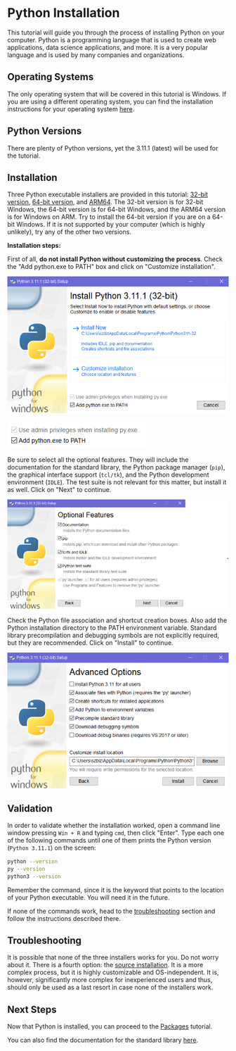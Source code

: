 # Python Installation

This tutorial will guide you through the process of installing Python on your computer. Python is a programming language that is used to create web applications, data science applications, and more. It is a very popular language and is used by many companies and organizations.

## Operating Systems

The only operating system that will be covered in this tutorial is Windows. If you are using a different operating system, you can find the installation instructions for your operating system [here](https://www.python.org/downloads/).

## Python Versions

There are plenty of Python versions, yet the 3.11.1 (latest) will be used for the tutorial.

## Installation

Three Python executable installers are provided in this tutorial: [32-bit version](python-3.11.1.exe), [64-bit version](python-3.11.1-amd64.exe), and [ARM64](python-3.11.1-arm64.exe). The 32-bit version is for 32-bit Windows, the 64-bit version is for 64-bit Windows, and the ARM64 version is for Windows on ARM. Try to install the 64-bit version if you are on a 64-bit Windows. If it is not supported by your computer (which is highly unlikely), try any of the other two versions.

**Installation steps:**

First of all, **do not install Python without customizing the process**. Check the "Add python.exe to PATH" box and click on "Customize installation".

![1-initial-screen](../../../media/python/interpreter/installers/1-initial-screen.png)

![2-path](../../../media/python/interpreter/installers/2-path.png)

Be sure to select all the optional features. They will include the documentation for the standard library, the Python package manager (`pip`), the graphical interface support (`tcl/tk`), and the Python development environment (`IDLE`). The test suite is not relevant for this matter, but install it as well. Click on "Next" to continue.

![3-optional-features](../../../media/python/interpreter/installers/3-optional-features.png)

Check the Python file association and shortcut creation boxes. Also add the Python installation directory to the PATH environment variable. Standard library precompilation and debugging symbols are not explicitly required, but they are recommended. Click on "Install" to continue.

![4-advanced-options](../../../media/python/interpreter/installers/4-advanced-options.png)

## Validation

In order to validate whether the installation worked, open a command line window pressing `Win + R` and typing `cmd`, then click "Enter". Type each one of the following commands until one of them prints the Python version (`Python 3.11.1`) on the screen:

```bash
python --version
py --version
python3 --version
```

Remember the command, since it is the keyword that points to the location of your Python executable. You will need it in the future.

If none of the commands work, head to the [troubleshooting](#troubleshooting) section and follow the instructions described there.

## Troubleshooting

It is possible that none of the three installers works for you. Do not worry about it. There is a fourth option: the [source installation](../source). It is a more complex process, but it is highly customizable and OS-independent. It is, however, significantly more complex for inexperienced users and thus, should only be used as a last resort in case none of the installers work.

## Next Steps

Now that Python is installed, you can proceed to the [Packages](../../packages) tutorial.

You can also find the documentation for the standard library [here](https://docs.python.org/3.11/).
